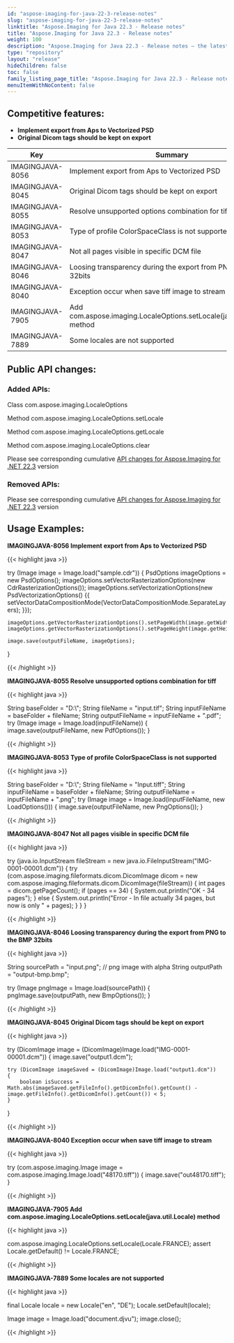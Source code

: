 ```yaml
---
id: "aspose-imaging-for-java-22-3-release-notes"
slug: "aspose-imaging-for-java-22-3-release-notes"
linktitle: "Aspose.Imaging for Java 22.3 - Release notes"
title: "Aspose.Imaging for Java 22.3 - Release notes"
weight: 100
description: "Aspose.Imaging for Java 22.3 - Release notes – the latest updates and fixes."
type: "repository"
layout: "release"
hideChildren: false
toc: false
family_listing_page_title: "Aspose.Imaging for Java 22.3 - Release notes"
menuItemWithNoContent: false
---
```


## Competitive features:

- **Implement export from Aps to Vectorized PSD**
- **Original Dicom tags should be kept on export**

| **Key**         | **Summary**                                                                                                                                                              | **Category** |
|-----------------|--------------------------------------------------------------------------------------------------------------------------------------------------------------------------|--------------|
| IMAGINGJAVA-8056 | Implement export from Aps to Vectorized PSD                                                                                                                                  | Feature      |
| IMAGINGJAVA-8045 | Original Dicom tags should be kept on export                                                                                                                                  | Feature      |
| IMAGINGJAVA-8055 | Resolve unsupported options combination for tiff                                                                                                                                  | Enhancement      |
| IMAGINGJAVA-8053 | Type of profile ColorSpaceClass is not supported                                                                                                                                  | Enhancement      |
| IMAGINGJAVA-8047 | Not all pages visible in specific DCM file                                                                                                                                  | Enhancement      |
| IMAGINGJAVA-8046 | Loosing transparency during the export from PNG to the BMP 32bits                                                                                                                                  | Enhancement      |
| IMAGINGJAVA-8040 | Exception occur when save tiff image to stream                                                                                                                                  | Enhancement      |
| IMAGINGJAVA-7905 | Add com.aspose.imaging.LocaleOptions.setLocale(java.util.Locale) method                                                                                                                                  | Enhancement      |
| IMAGINGJAVA-7889 | Some locales are not supported                                                                                                                                  | Enhancement      |

## Public API changes:

### Added APIs:
Class com.aspose.imaging.LocaleOptions

Method com.aspose.imaging.LocaleOptions.setLocale

Method com.aspose.imaging.LocaleOptions.getLocale

Method com.aspose.imaging.LocaleOptions.clear


Please see corresponding cumulative [API changes for Aspose.Imaging for .NET 22.3](/imaging/net/release-notes/2022/aspose-imaging-for-net-22-3-release-notes/) version

### Removed APIs:

Please see corresponding cumulative [API changes for Aspose.Imaging for .NET 22.3](/imaging/net/release-notes/2022/aspose-imaging-for-net-22-3-release-notes/) version

## Usage Examples:

**IMAGINGJAVA-8056 Implement export from Aps to Vectorized PSD**

{{< highlight java >}}

try (Image image = Image.load("sample.cdr"))
{
    PsdOptions imageOptions = new PsdOptions();
	imageOptions.setVectorRasterizationOptions(new CdrRasterizationOptions());
	imageOptions.setVectorizationOptions(new PsdVectorizationOptions()
		{{
			setVectorDataCompositionMode(VectorDataCompositionMode.SeparateLayers);
		}});

    imageOptions.getVectorRasterizationOptions().setPageWidth(image.getWidth());
    imageOptions.getVectorRasterizationOptions().setPageHeight(image.getHeight());

    image.save(outputFileName, imageOptions);
}

{{< /highlight >}}

**IMAGINGJAVA-8055 Resolve unsupported options combination for tiff**

{{< highlight java >}}

String baseFolder = "D:\\";
String fileName = "input.tif";
String inputFileName = baseFolder + fileName;
String outputFileName = inputFileName + ".pdf";
try (Image image = Image.load(inputFileName))
{
    image.save(outputFileName, new PdfOptions());
}

{{< /highlight >}}

**IMAGINGJAVA-8053 Type of profile ColorSpaceClass is not supported**

{{< highlight java >}}

String baseFolder = "D:\\";
String fileName = "Input.tiff";
String inputFileName = baseFolder + fileName;
String outputFileName = inputFileName + ".png";
try (Image image = Image.load(inputFileName, new LoadOptions()))
{
    image.save(outputFileName, new PngOptions());
}

{{< /highlight >}}

**IMAGINGJAVA-8047 Not all pages visible in specific DCM file**

{{< highlight java >}}

try (java.io.InputStream fileStream = new java.io.FileInputStream("IMG-0001-00001.dcm"))
{
	try (com.aspose.imaging.fileformats.dicom.DicomImage dicom = new com.aspose.imaging.fileformats.dicom.DicomImage(fileStream))
	{
		int pages = dicom.getPageCount();
		if (pages == 34)
		{
			System.out.println("OK - 34 pages");
		}
		else
		{
			System.out.println("Error - In file actually 34 pages, but now is only " + pages);
		}
	}
}

{{< /highlight >}}

**IMAGINGJAVA-8046 Loosing transparency during the export from PNG to the BMP 32bits**

{{< highlight java >}}

String sourcePath = "input.png"; // png image with alpha
String outputPath = "output-bmp.bmp";

try (Image pngImage = Image.load(sourcePath))
{
	pngImage.save(outputPath, new BmpOptions());
}

{{< /highlight >}}

**IMAGINGJAVA-8045 Original Dicom tags should be kept on export**

{{< highlight java >}}

try (DicomImage image = (DicomImage)Image.load("IMG-0001-00001.dcm"))
{
    image.save("output1.dcm");

    try (DicomImage imageSaved = (DicomImage)Image.load("output1.dcm"))
    {
        boolean isSuccess = Math.abs(imageSaved.getFileInfo().getDicomInfo().getCount() - image.getFileInfo().getDicomInfo().getCount()) < 5;
    }
}

{{< /highlight >}}

**IMAGINGJAVA-8040 Exception occur when save tiff image to stream**

{{< highlight java >}}

try (com.aspose.imaging.Image image = com.aspose.imaging.Image.load("48170.tiff"))
{
	image.save("out48170.tiff");
}

{{< /highlight >}}

**IMAGINGJAVA-7905 Add com.aspose.imaging.LocaleOptions.setLocale(java.util.Locale) method**

{{< highlight java >}}

com.aspose.imaging.LocaleOptions.setLocale(Locale.FRANCE);
assert Locale.getDefault() != Locale.FRANCE;

{{< /highlight >}}

**IMAGINGJAVA-7889 Some locales are not supported**

{{< highlight java >}}

final Locale locale = new Locale("en", "DE");
Locale.setDefault(locale);

Image image = Image.load("document.djvu");
image.close();

{{< /highlight >}}
